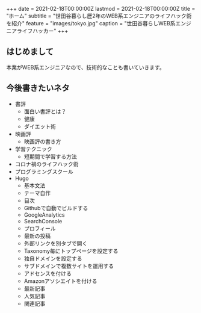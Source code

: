 +++
date = 2021-02-18T00:00:00Z
lastmod = 2021-02-18T00:00:00Z
title = "ホーム"
subtitle = "世田谷暮らし歴2年のWEB系エンジニアのライフハック術を紹介"
feature = "images/tokyo.jpg"
caption = "世田谷暮らしWEB系エンジニアライフハッカー"
+++

## はじめまして
本業がWEB系エンジニアなので、技術的なことも書いていきます。

## 今後書きたいネタ
- 書評
  - 面白い書評とは？
  - 健康
  - ダイエット術
- 映画評
  - 映画評の書き方
- 学習テクニック
  - 短期間で学習する方法
- コロナ禍のライフハック術
- プログラミングスクール
- Hugo
  - 基本文法
  - テーマ自作
  - 目次
  - Githubで自動でビルドする
  - GoogleAnalytics
  - SearchConsole
  - プロフィール
  - 最新の投稿
  - 外部リンクを別タブで開く
  - Taxonomy毎にトップページを設定する
  - 独自ドメインを設定する
  - サブドメインで複数サイトを運用する
  - アドセンスを付ける
  - Amazonアソシエイトを付ける
  - 最新記事
  - 人気記事
  - 関連記事